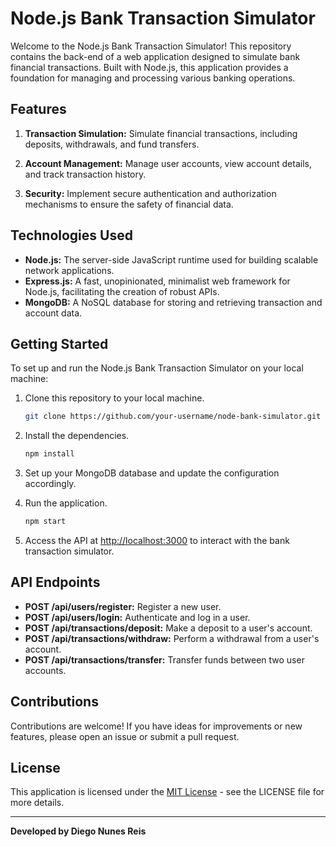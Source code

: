 # Node.js Bank Transaction Simulator

Welcome to the Node.js Bank Transaction Simulator! This repository contains the back-end of a web application designed to simulate bank financial transactions. Built with Node.js, this application provides a foundation for managing and processing various banking operations.

## Features

1. **Transaction Simulation:** Simulate financial transactions, including deposits, withdrawals, and fund transfers.

2. **Account Management:** Manage user accounts, view account details, and track transaction history.

3. **Security:** Implement secure authentication and authorization mechanisms to ensure the safety of financial data.

## Technologies Used

- **Node.js:** The server-side JavaScript runtime used for building scalable network applications.
- **Express.js:** A fast, unopinionated, minimalist web framework for Node.js, facilitating the creation of robust APIs.
- **MongoDB:** A NoSQL database for storing and retrieving transaction and account data.

## Getting Started

To set up and run the Node.js Bank Transaction Simulator on your local machine:

1. Clone this repository to your local machine.
   ```bash
   git clone https://github.com/your-username/node-bank-simulator.git
   ```

2. Install the dependencies.
   ```bash
   npm install
   ```

3. Set up your MongoDB database and update the configuration accordingly.

4. Run the application.
   ```bash
   npm start
   ```

5. Access the API at [http://localhost:3000](http://localhost:3000) to interact with the bank transaction simulator.

## API Endpoints

- **POST /api/users/register:** Register a new user.
- **POST /api/users/login:** Authenticate and log in a user.
- **POST /api/transactions/deposit:** Make a deposit to a user's account.
- **POST /api/transactions/withdraw:** Perform a withdrawal from a user's account.
- **POST /api/transactions/transfer:** Transfer funds between two user accounts.

## Contributions

Contributions are welcome! If you have ideas for improvements or new features, please open an issue or submit a pull request.

## License

This application is licensed under the [MIT License](LICENSE) - see the LICENSE file for more details.

---
**Developed by Diego Nunes Reis**
